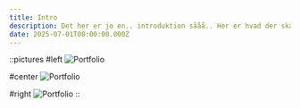 ```yaml
---
title: Intro
description: Det her er jo en.. introduktion sååå.. Her er hvad der skal ske?
date: 2025-07-01T00:00:00.000Z
---
```


::pictures
#left
![Portfolio](/car.jpg)

#center
![Portfolio](/car.jpg)

#right
![Portfolio](/car.jpg)
::
